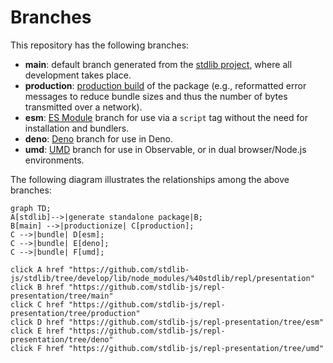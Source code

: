 <!--

@license Apache-2.0

Copyright (c) 2022 The Stdlib Authors.

Licensed under the Apache License, Version 2.0 (the "License");
you may not use this file except in compliance with the License.
You may obtain a copy of the License at

    http://www.apache.org/licenses/LICENSE-2.0

Unless required by applicable law or agreed to in writing, software
distributed under the License is distributed on an "AS IS" BASIS,
WITHOUT WARRANTIES OR CONDITIONS OF ANY KIND, either express or implied.
See the License for the specific language governing permissions and
limitations under the License.

-->

# Branches

This repository has the following branches:

-   **main**: default branch generated from the [stdlib project][stdlib-url], where all development takes place.
-   **production**: [production build][production-url] of the package (e.g., reformatted error messages to reduce bundle sizes and thus the number of bytes transmitted over a network).
-   **esm**: [ES Module][esm-url] branch for use via a `script` tag without the need for installation and bundlers.
-   **deno**: [Deno][deno-url] branch for use in Deno.
-   **umd**: [UMD][umd-url] branch for use in Observable, or in dual browser/Node.js environments.

The following diagram illustrates the relationships among the above branches:

```mermaid
graph TD;
A[stdlib]-->|generate standalone package|B;
B[main] -->|productionize| C[production];
C -->|bundle| D[esm];
C -->|bundle| E[deno];
C -->|bundle| F[umd];

click A href "https://github.com/stdlib-js/stdlib/tree/develop/lib/node_modules/%40stdlib/repl/presentation"
click B href "https://github.com/stdlib-js/repl-presentation/tree/main"
click C href "https://github.com/stdlib-js/repl-presentation/tree/production"
click D href "https://github.com/stdlib-js/repl-presentation/tree/esm"
click E href "https://github.com/stdlib-js/repl-presentation/tree/deno"
click F href "https://github.com/stdlib-js/repl-presentation/tree/umd"
```

[stdlib-url]: https://github.com/stdlib-js/stdlib/tree/develop/lib/node_modules/%40stdlib/repl/presentation
[production-url]: https://github.com/stdlib-js/repl-presentation/tree/production
[deno-url]: https://github.com/stdlib-js/repl-presentation/tree/deno
[umd-url]: https://github.com/stdlib-js/repl-presentation/tree/umd
[esm-url]: https://github.com/stdlib-js/repl-presentation/tree/esm